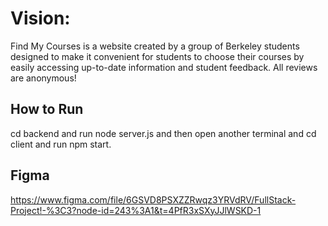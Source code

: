 
# Vision:
Find My Courses is a website created by a group of Berkeley students designed to
make it convenient for students to choose their courses by easily accessing up-to-date
information and student feedback. All reviews are anonymous!

## How to Run
cd backend and run node server.js and then open another terminal and cd client and run npm start.

## Figma
https://www.figma.com/file/6GSVD8PSXZZRwqz3YRVdRV/FullStack-Project!-%3C3?node-id=243%3A1&t=4PfR3xSXyJJlWSKD-1


